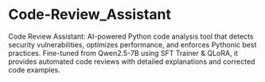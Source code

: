 # Code-Review_Assistant
Code Review Assistant: AI-powered Python code analysis tool that detects security vulnerabilities, optimizes performance, and enforces Pythonic best practices. Fine-tuned from Qwen2.5-7B using SFT Trainer &amp; QLoRA, it provides automated code reviews with detailed explanations and corrected code examples.
